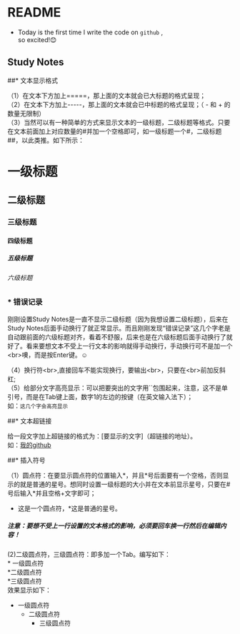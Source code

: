 # README <br>
* Today is the first time I write the code on `github` ,<br>
so excited!:blush:<br>

## Study Notes <br>

##* 文本显示格式<br>

（1）在文本下方加上=====，那上面的文本就会已大标题的格式呈现；<br>
（2）在文本下方加上-----，那上面的文本就会已中标题的格式呈现；（ - 和 + 的数量无限制）<br>
（3）当然可以有一种简单的方式来显示文本的一级标题，二级标题等格式。只要在文本前面加上对应数量的#并加一个空格即可，如一级标题一个#，二级标题##，以此类推。如下所示：<br>
# 一级标题 <br>
## 二级标题<br>
### 三级标题<br>
#### 四级标题<br>
##### 五级标题<br>
###### 六级标题<br>

### * 错误记录<br>
刚刚设置Study Notes是一直不显示二级标题（因为我想设置二级标题），后来在Study Notes后面手动换行了就正常显示。而且刚刚发现“错误记录”这几个字老是自动跟前面的六级标题对齐，看着不舒服，后来也是在六级标题后面手动换行了就好了。看来要想文本不受上一行文本的影响就得手动换行，手动换行可不是加一个\<br>噢，而是按Enter键。:relaxed:

（4）换行符\<br>,直接回车不能实现换行，要输出\<br>，只要在\<br>前加反斜杠\;<br>
（5）给部分文字高亮显示：可以把要突出的文字用\`\`包围起来，注意，这不是单引号，而是在Tab键上面，数字1的左边的按键（在英文输入法下）；<br>
  如：`这几个字会高亮显示`<br>

##* 文本超链接<br>

给一段文字加上超链接的格式为：[要显示的文字]（超链接的地址）。<br>
  如：[我的github](https://github.com/Anne-China/)<br>
  
##* 插入符号<br>

（1）圆点符：在要显示圆点符的位置输入\*，并且\*号后面要有一个空格，否则显示的就是普通的星号。想同时设置一级标题的大小并在文本前显示星号，只要在\#号后输入\*并且空格+文字即可；<br>

 * 这是一个圆点符，*这是普通的星号。<br>
 
##### 注意：要想不受上一行设置的文本格式的影响，必须要回车换一行然后在编辑内容！<br>
 (2)二级圆点符，三级圆点符：即多加一个Tab。编写如下：<br>
\* 一级圆点符<br>
    \*二级圆点符<br>
        \*三级圆点符<br>
 效果显示如下：
 
* 一级圆点符<br>
  * 二级圆点符<br>
    * 三级圆点符<br>
 

  
 


  
